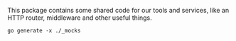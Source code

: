 This package contains some shared code for our tools and services, like an HTTP router, middleware and other useful things.
```shell
go generate -x ./_mocks
```